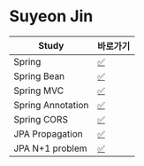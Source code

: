 # Suyeon Jin

|Study|바로가기|
|---|---|
|Spring|[:white_check_mark:](./spring.md)|
|Spring Bean|[:white_check_mark:](./bean.md)|
|Spring MVC|[:white_check_mark:](./mvc.md)|
|Spring Annotation|[:white_check_mark:](./annotation.md)|
|Spring CORS|[:white_check_mark:](./cors.md)|
|JPA Propagation|[:white_check_mark:](./propagation.md)|
|JPA N+1 problem|[:white_check_mark:](./n+1.md)|